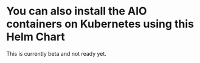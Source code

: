 # You can also install the AIO containers on Kubernetes using this Helm Chart

This is currently beta and not ready yet.
